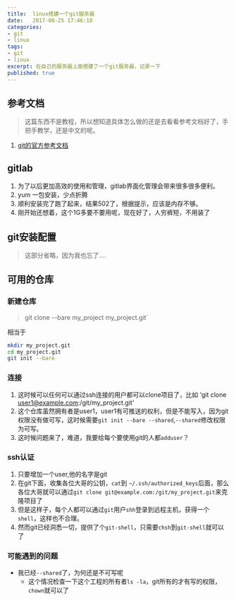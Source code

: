 ```yaml
---
title:  linux搭建一个git服务器
date:   2017-08-25 17:46:18
categories:
- git
- linux
tags:
- git
- linux
excerpt: 在自己的服务器上面搭建了一个git服务器，记录一下
published: true
---
```

## 参考文档
> 这篇东西不是教程，所以想知道具体怎么做的还是去看看参考文档好了，手把手教学，还是中文的呢。

1. [git的官方参考文档](https://git-scm.com/book/zh/v2)

## gitlab
1. 为了以后更加高效的使用和管理，gitlab界面化管理会带来很多很多便利。
2. yum 一包安装，少点折腾
3. 顺利安装完了跑了起来，结果502了，根据提示，应该是内存不够。
4. 刚开始还想着，这个1G多要不要用呢，现在好了，人穷裤短，不用装了

## git安装配置
> 这部分省略，因为我也忘了....

## 可用的仓库
### 新建仓库
> git clone --bare my_project my_project.git`

相当于

```bash
mkdir my_project.git
cd my_project.git
git init --bare
```
### 连接
1. 这时候可以任何可以通过ssh连接的用户都可以clone项目了，比如 ‘git clone user1@example.com:/git/my_project.git’
2. 这个仓库虽然拥有者是user1，user1有可推送的权利，但是不能写入，因为git权限没有做可写，这时候需要`git init --bare --shared`,`--shared`修改权限为可写。
3. 这时候问题来了，难道，我要给每个要使用git的人都`adduser`？
### ssh认证
1. 只要增加一个user,他的名字是git
2. 在git下面，收集各位大哥的公钥，`cat`到 `~/.ssh/authorized_keys`后面，那么各位大哥就可以通过`git clone git@example.com:/git/my_project.git`来克隆项目了
3. 但是这样子，每个人都可以通过`git`用户`shh`登录到远程主机，获得一个`shell`，这样也不合理。
4. 然而git已经洞悉一切，提供了个`git-shell`，只需要`chsh`到`git-shell`就可以了

### 可能遇到的问题
* 我已经`--shared`了，为何还是不可写呢
	* 这个情况检查一下这个工程的所有者`ls -la`，git所有的才有写的权限，`chown`就可以了
